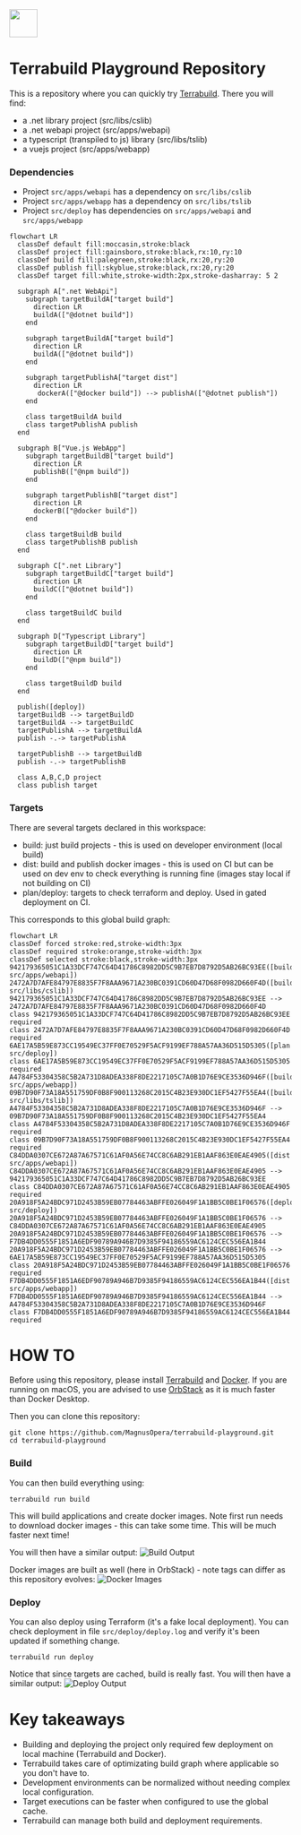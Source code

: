 <a href="https://terrabuild.io?utm_campaign=magnusopera-terrabuild-playground-github-repo&utm_source=github.com&utm_medium=top-logo" title="Terrabuild - Monorepo build tool">
    <img src="https://terrabuild.io/images/logo-name.svg" height="50" />
</a>

# Terrabuild Playground Repository
This is a repository where you can quickly try [Terrabuild](https://terrabuild.io). There you will find:
* a .net library project (src/libs/cslib)
* a .net webapi project (src/apps/webapi)
* a typescript (transpiled to js) library (src/libs/tslib)
* a vuejs project (src/apps/webapp)

### Dependencies
* Project `src/apps/webapi` has a dependency on `src/libs/cslib`
* Project `src/apps/webapp` has a dependency on `src/libs/tslib`
* Project `src/deploy` has dependencies on `src/apps/webapi` and `src/apps/webapp`

```mermaid
flowchart LR
  classDef default fill:moccasin,stroke:black
  classDef project fill:gainsboro,stroke:black,rx:10,ry:10
  classDef build fill:palegreen,stroke:black,rx:20,ry:20
  classDef publish fill:skyblue,stroke:black,rx:20,ry:20
  classDef target fill:white,stroke-width:2px,stroke-dasharray: 5 2

  subgraph A[".net WebApi"]
    subgraph targetBuildA["target build"]
      direction LR
      buildA(["@dotnet build"])
    end

    subgraph targetBuildA["target build"]
      direction LR
      buildA(["@dotnet build"])
    end

    subgraph targetPublishA["target dist"]
      direction LR
       dockerA(["@docker build"]) --> publishA(["@dotnet publish"])
    end

    class targetBuildA build
    class targetPublishA publish
  end

  subgraph B["Vue.js WebApp"]
    subgraph targetBuildB["target build"]
      direction LR
      publishB(["@npm build"])
    end

    subgraph targetPublishB["target dist"]
      direction LR
      dockerB(["@docker build"])
    end

    class targetBuildB build
    class targetPublishB publish
  end

  subgraph C[".net Library"]
    subgraph targetBuildC["target build"]
      direction LR
      buildC(["@dotnet build"])
    end

    class targetBuildC build
  end

  subgraph D["Typescript Library"]
    subgraph targetBuildD["target build"]
      direction LR
      buildD(["@npm build"])
    end

    class targetBuildD build
  end

  publish([deploy])
  targetBuildB --> targetBuildD
  targetBuildA --> targetBuildC
  targetPublishA --> targetBuildA
  publish -.-> targetPublishA
  
  targetPublishB --> targetBuildB
  publish -.-> targetPublishB

  class A,B,C,D project
  class publish target
```

### Targets
There are several targets declared in this workspace:
* build: just build projects - this is used on developer environment (local build)
* dist: build and publish docker images - this is used on CI but can be used on dev env to check everything is running fine (images stay local if not building on CI)
* plan/deploy: targets to check terraform and deploy. Used in gated deployment on CI.


This corresponds to this global build graph:

```mermaid
flowchart LR
classDef forced stroke:red,stroke-width:3px
classDef required stroke:orange,stroke-width:3px
classDef selected stroke:black,stroke-width:3px
942179365051C1A33DCF747C64D41786C8982DD5C9B7EB7D8792D5AB26BC93EE([build src/apps/webapi])
2472A7D7AFE84797E8835F7F8AAA9671A230BC0391CD60D47D68F0982D660F4D([build src/libs/cslib])
942179365051C1A33DCF747C64D41786C8982DD5C9B7EB7D8792D5AB26BC93EE --> 2472A7D7AFE84797E8835F7F8AAA9671A230BC0391CD60D47D68F0982D660F4D
class 942179365051C1A33DCF747C64D41786C8982DD5C9B7EB7D8792D5AB26BC93EE required
class 2472A7D7AFE84797E8835F7F8AAA9671A230BC0391CD60D47D68F0982D660F4D required
6AE17A5B59E873CC19549EC37FF0E70529F5ACF9199EF788A57AA36D515D5305([plan src/deploy])
class 6AE17A5B59E873CC19549EC37FF0E70529F5ACF9199EF788A57AA36D515D5305 required
A4784F53304358C5B2A731D8ADEA338F8DE2217105C7A0B1D76E9CE3536D946F([build src/apps/webapp])
09B7D90F73A18A551759DF0B8F900113268C2015C4B23E930DC1EF5427F55EA4([build src/libs/tslib])
A4784F53304358C5B2A731D8ADEA338F8DE2217105C7A0B1D76E9CE3536D946F --> 09B7D90F73A18A551759DF0B8F900113268C2015C4B23E930DC1EF5427F55EA4
class A4784F53304358C5B2A731D8ADEA338F8DE2217105C7A0B1D76E9CE3536D946F required
class 09B7D90F73A18A551759DF0B8F900113268C2015C4B23E930DC1EF5427F55EA4 required
C84DDA0307CE672A87A67571C61AF0A56E74CC8C6AB291EB1AAF863E0EAE4905([dist src/apps/webapi])
C84DDA0307CE672A87A67571C61AF0A56E74CC8C6AB291EB1AAF863E0EAE4905 --> 942179365051C1A33DCF747C64D41786C8982DD5C9B7EB7D8792D5AB26BC93EE
class C84DDA0307CE672A87A67571C61AF0A56E74CC8C6AB291EB1AAF863E0EAE4905 required
20A918F5A24BDC971D2453B59EB07784463ABFFE026049F1A1BB5C0BE1F06576([deploy src/deploy])
20A918F5A24BDC971D2453B59EB07784463ABFFE026049F1A1BB5C0BE1F06576 --> C84DDA0307CE672A87A67571C61AF0A56E74CC8C6AB291EB1AAF863E0EAE4905
20A918F5A24BDC971D2453B59EB07784463ABFFE026049F1A1BB5C0BE1F06576 --> F7DB4DD0555F1851A6EDF90789A946B7D9385F94186559AC6124CEC556EA1B44
20A918F5A24BDC971D2453B59EB07784463ABFFE026049F1A1BB5C0BE1F06576 --> 6AE17A5B59E873CC19549EC37FF0E70529F5ACF9199EF788A57AA36D515D5305
class 20A918F5A24BDC971D2453B59EB07784463ABFFE026049F1A1BB5C0BE1F06576 required
F7DB4DD0555F1851A6EDF90789A946B7D9385F94186559AC6124CEC556EA1B44([dist src/apps/webapp])
F7DB4DD0555F1851A6EDF90789A946B7D9385F94186559AC6124CEC556EA1B44 --> A4784F53304358C5B2A731D8ADEA338F8DE2217105C7A0B1D76E9CE3536D946F
class F7DB4DD0555F1851A6EDF90789A946B7D9385F94186559AC6124CEC556EA1B44 required
```

# HOW TO
Before using this repository, please install [Terrabuild](https://terrabuild.io/docs/getting-started/) and [Docker](https://docs.docker.com/desktop/install/mac-install/). If you are running on macOS, you are advised to use [OrbStack](https://docs.orbstack.dev/install) as it is much faster than Docker Desktop.

Then you can clone this repository:
```
git clone https://github.com/MagnusOpera/terrabuild-playground.git
cd terrabuild-playground
```

### Build
You can then build everything using:
```
terrabuild run build
```
This will build applications and create docker images. Note first run needs to download docker images - this can take some time. This will be much faster next time!

You will then have a similar output:
![Build Output](docs/build-output.png)

Docker images are built as well (here in OrbStack) - note tags can differ as this repository evolves:
![Docker Images](docs/docker-images.png)

### Deploy
You can also deploy using Terraform (it's a fake local deployment). You can check deployment in file `src/deploy/deploy.log` and verify it's been updated if something change.
```
terrabuild run deploy
```

Notice that since targets are cached, build is really fast. You will then have a similar output:
![Deploy Output](docs/deploy-output.png)

# Key takeaways
* Building and deploying the project only required few deployment on local machine (Terrabuild and Docker).
* Terrabuild takes care of optimizating build graph where applicable so you don't have to.
* Development environments can be normalized without needing complex local configuration.
* Target executions can be faster when configured to use the global cache.
* Terrabuild can manage both build and deployment requirements.
